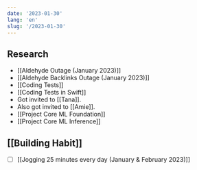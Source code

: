 ```yaml
---
date: '2023-01-30'
lang: 'en'
slug: '/2023-01-30'
---
```


## Research

- [[Aldehyde Outage (January 2023)]]
- [[Aldehyde Backlinks Outage (January 2023)]]
- [[Coding Tests]]
- [[Coding Tests in Swift]]
- Got invited to [[Tana]].
- Also got invited to [[Amie]].
- [[Project Core ML Foundation]]
- [[Project Core ML Inference]]

## [[Building Habit]]

- [ ] [[Jogging 25 minutes every day (January & February 2023)]]
